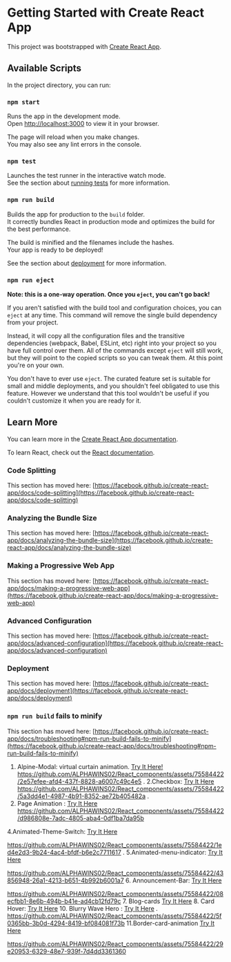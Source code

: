 # Getting Started with Create React App

This project was bootstrapped with [Create React App](https://github.com/facebook/create-react-app).

## Available Scripts

In the project directory, you can run:

### `npm start`

Runs the app in the development mode.\
Open [http://localhost:3000](http://localhost:3000) to view it in your browser.

The page will reload when you make changes.\
You may also see any lint errors in the console.

### `npm test`

Launches the test runner in the interactive watch mode.\
See the section about [running tests](https://facebook.github.io/create-react-app/docs/running-tests) for more information.

### `npm run build`

Builds the app for production to the `build` folder.\
It correctly bundles React in production mode and optimizes the build for the best performance.

The build is minified and the filenames include the hashes.\
Your app is ready to be deployed!

See the section about [deployment](https://facebook.github.io/create-react-app/docs/deployment) for more information.

### `npm run eject`

**Note: this is a one-way operation. Once you `eject`, you can't go back!**

If you aren't satisfied with the build tool and configuration choices, you can `eject` at any time. This command will remove the single build dependency from your project.

Instead, it will copy all the configuration files and the transitive dependencies (webpack, Babel, ESLint, etc) right into your project so you have full control over them. All of the commands except `eject` will still work, but they will point to the copied scripts so you can tweak them. At this point you're on your own.

You don't have to ever use `eject`. The curated feature set is suitable for small and middle deployments, and you shouldn't feel obligated to use this feature. However we understand that this tool wouldn't be useful if you couldn't customize it when you are ready for it.

## Learn More

You can learn more in the [Create React App documentation](https://facebook.github.io/create-react-app/docs/getting-started).

To learn React, check out the [React documentation](https://reactjs.org/).

### Code Splitting

This section has moved here: [https://facebook.github.io/create-react-app/docs/code-splitting](https://facebook.github.io/create-react-app/docs/code-splitting)

### Analyzing the Bundle Size

This section has moved here: [https://facebook.github.io/create-react-app/docs/analyzing-the-bundle-size](https://facebook.github.io/create-react-app/docs/analyzing-the-bundle-size)

### Making a Progressive Web App

This section has moved here: [https://facebook.github.io/create-react-app/docs/making-a-progressive-web-app](https://facebook.github.io/create-react-app/docs/making-a-progressive-web-app)

### Advanced Configuration

This section has moved here: [https://facebook.github.io/create-react-app/docs/advanced-configuration](https://facebook.github.io/create-react-app/docs/advanced-configuration)

### Deployment

This section has moved here: [https://facebook.github.io/create-react-app/docs/deployment](https://facebook.github.io/create-react-app/docs/deployment)

### `npm run build` fails to minify

This section has moved here: [https://facebook.github.io/create-react-app/docs/troubleshooting#npm-run-build-fails-to-minify](https://facebook.github.io/create-react-app/docs/troubleshooting#npm-run-build-fails-to-minify)

1. Alpine-Modal: virtual curtain animation.
 [Try It Here!](https://github.com/ALPHAWINS02/React_components/tree/main/src/Alpine-Modal)
https://github.com/ALPHAWINS02/React_components/assets/75584422/2e57efee-afd4-437f-8828-a6007c49c4e5
.
2.Checkbox:
[Try It Here](https://github.com/ALPHAWINS02/React_components/tree/main/src/Animated-Fill-Checkboxes)
https://github.com/ALPHAWINS02/React_components/assets/75584422/5a3dd4e1-4987-4b91-8352-ae72b405482a
.
3. Page Animation :
[Try It Here](https://github.com/ALPHAWINS02/React_components/tree/main/src/Animated-LandingPage)
https://github.com/ALPHAWINS02/React_components/assets/75584422/d986808e-7adc-4805-aba4-0df1ba7da95b

4.Animated-Theme-Switch:
[Try It Here](https://github.com/ALPHAWINS02/React_components/tree/main/src/Animated-Theme-Switch)


https://github.com/ALPHAWINS02/React_components/assets/75584422/1ed4e2d3-9b24-4ac4-bfdf-b6e2c7711617
.
5.Animated-menu-indicator:
[Try It Here](https://github.com/ALPHAWINS02/React_components/tree/main/src/Animated-menu-indicator)

https://github.com/ALPHAWINS02/React_components/assets/75584422/43856948-26a1-4213-b651-4b992b6001a7
6. Announcement-Bar:
[Try It Here](https://github.com/ALPHAWINS02/React_components/tree/main/src/Announcement-Bar)

https://github.com/ALPHAWINS02/React_components/assets/75584422/08ecfbb1-8e6b-494b-b41e-ad4cb12fd79c
7. Blog-cards
[Try It Here](https://github.com/ALPHAWINS02/React_components/tree/main/src/Blog-cards)
8. Card Hover:
[Try It Here](https://github.com/ALPHAWINS02/React_components/tree/main/src/Card-Hover)
10. Blurry Wave Hero :
[Try It Here](https://github.com/ALPHAWINS02/React_components/tree/main/src/blurry-wavy-hero)
.
https://github.com/ALPHAWINS02/React_components/assets/75584422/5f0365bb-3b0d-4294-8419-bf084081f73b
11.Border-card-animation
[Try It Here](https://github.com/ALPHAWINS02/React_components/tree/main/src/border-card-animation)



https://github.com/ALPHAWINS02/React_components/assets/75584422/29e20953-6329-48e7-939f-7d4dd3361360

